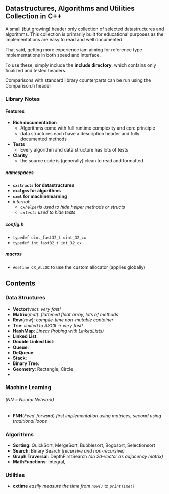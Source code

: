 ## Datastructures, Algorithms and Utilities Collection in C++

A small (but growing) header only collection of selected datastructures and algorithms. 
This collection is primarily built for educational purposes as the implementations are easy to read and well documented.  

That said, getting more experience iam aiming for reference type implementations in both speed and interface.

To use these, simply include the **include directory**, which contains only finalized and tested headers.

Comparisons with standard library counterparts can be run using the Comparison.h header
### Library Notes

#### Features
- **Rich documentation**
  - Algorithms come with full runtime complexity and core principle
  - data structures each have a description header and fully documented methods
- **Tests**
  - Every algorithm and data structure has lots of tests
- **Clarity**
  - the source code is (generally) clean to read and formatted

##### namespaces
- **`cxstructs` for datastructures**
- **`cxalgos` for algorithms**
- **`cxml` for machinelearning**
- *internal:*
  - *`cxhelper`is used to hide helper methods or structs*
  - *`cxtests` used to hide tests*

##### config.h
- `typedef uint_fast32_t uint_32_cx`
- `typedef int_fast32_t int_32_cx`

##### macros
- `#define CX_ALLOC` to use the custom allocator (applies globally)

## Contents
### Data Structures

- **Vector**(*vec*): *very fast!*
- **Matrix**(*mat*): *flattened float array, lots of methods*
- **Row**(*row*): *compile-time non-mutable container*
- **Trie**: *limited to ASCII -> very fast!*
- **HashMap**: *Linear Probing with LinkedLists)*
- **Linked List**:
- **Double Linked List**:
- **Queue**:
- **DeQueue**:
- **Stack**:
- **Binary Tree**:
- **Geometry**: Rectangle, Circle
- 
### Machine Learning 
###### *(NN = Neural Network)*

- **FNN**(*Feed-forward*) *first implementation using matrices, second using traditional loops*


### Algorithms

- **Sorting**: QuickSort, MergeSort, Bubblesort, Bogosort, Selectionsort
- **Search**: Binary Search *(recursive and non-recursive)*
- **Graph Traversal**: DepthFirstSearch *(on 2d-vector as adjacency matrix)*
- **MathFunctions**: Integral,


### Utilities
- **cxtime** *easily measure the time from `now()` to `printTime()`*